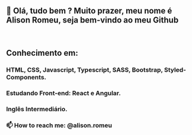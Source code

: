 <h2>👋 Olá, tudo bem ? Muito prazer, meu nome é Alison Romeu, seja bem-vindo ao meu Github</h2><br>



<h2>Conhecimento em:</h2>
<h3>HTML, CSS, Javascript, Typescript, SASS, Bootstrap, Styled-Components.</h3>

<h3>Estudando Front-end: React e Angular.</h3>

<h3>Inglês Intermediário.</h3>

<h3>📫 How to reach me: @alison.romeu</h3>
